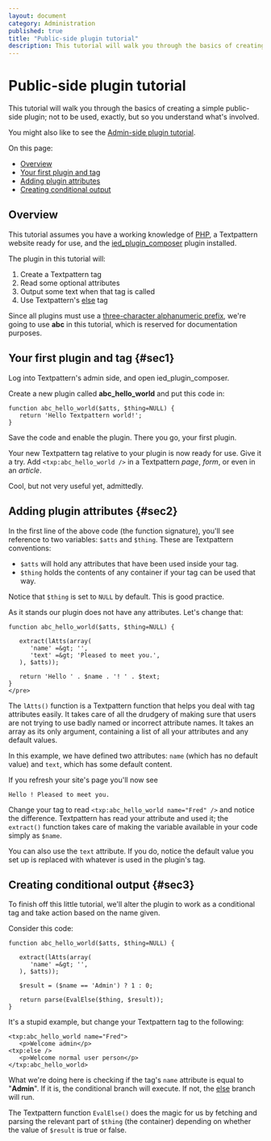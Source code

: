 ```yaml
---
layout: document
category: Administration
published: true
title: "Public-side plugin tutorial"
description: This tutorial will walk you through the basics of creating a simple public-side plugin.
---
```


# Public-side plugin tutorial

This tutorial will walk you through the basics of creating a simple public-side plugin; not to be used, exactly, but so you understand what's involved.

You might also like to see the [Admin-side plugin tutorial](http://docs.textpattern.io/development/admin-side-plugin-tutorial).

On this page:

-   [Overview](#sec1)
-   [Your first plugin and tag](#sec2)
-   [Adding plugin attributes](#sec3)
-   [Creating conditional output](#sec4)

Overview
--------

This tutorial assumes you have a working knowledge of
[PHP](http://php.net), a Textpattern website ready for use, and the
[ied_plugin_composer](http://stefdawson.com/ied_plugin_composer)
plugin installed.

The plugin in this tutorial will:

1.  Create a Textpattern tag
2.  Read some optional attributes
3.  Output some text when that tag is called
4.  Use Textpattern's [else](http://docs.textpattern.io/tags/else) tag

Since all plugins must use a [three-character alphanumeric
prefix](http://docs.textpattern.io/development/registered-textpattern-developer-prefixes),
we're going to use **abc** in this tutorial, which is reserved for
documentation purposes.

Your first plugin and tag {#sec1}
-------------------------

Log into Textpattern's admin side, and open ied_plugin_composer.

Create a new plugin called **abc_hello_world** and put this code in:

    function abc_hello_world($atts, $thing=NULL) {
       return 'Hello Textpattern world!';
    }

Save the code and enable the plugin. There you go, your first plugin.

Your new Textpattern tag relative to your plugin is now ready for use.
Give it a try. Add `<txp:abc_hello_world />` in a Textpattern *page*,
*form*, or even in an *article*.

Cool, but not very useful yet, admittedly.

Adding plugin attributes {#sec2}
------------------------

In the first line of the above code (the function signature), you'll see
reference to two variables: `$atts` and `$thing`. These are Textpattern
conventions:

-   `$atts` will hold any attributes that have been used inside
    your tag.
-   `$thing` holds the contents of any container if your tag can be used
    that way.

Notice that `$thing` is set to `NULL` by default. This is good practice.

As it stands our plugin does not have any attributes. Let's change that:

    function abc_hello_world($atts, $thing=NULL) {

       extract(lAtts(array(
          'name' =&gt; '',
          'text' =&gt; 'Pleased to meet you.',
       ), $atts));

       return 'Hello ' . $name . '! ' . $text;
    }
    </pre>

The `lAtts()` function is a Textpattern function that helps you deal
with tag attributes easily. It takes care of all the drudgery of making
sure that users are not trying to use badly named or incorrect attribute
names. It takes an array as its only argument, containing a list of all
your attributes and any default values.

In this example, we have defined two attributes: `name` (which has no
default value) and `text`, which has some default content.

If you refresh your site's page you'll now see

    Hello ! Pleased to meet you.

Change your tag to read `<txp:abc_hello_world name="Fred" />` and notice
the difference. Textpattern has read your attribute and used it; the
`extract()` function takes care of making the variable available in your
code simply as `$name`.

You can also use the `text` attribute. If you do, notice the default
value you set up is replaced with whatever is used in the plugin's tag.

Creating conditional output {#sec3}
---------------------------

To finish off this little tutorial, we'll alter the plugin to work as a
conditional tag and take action based on the name given.

Consider this code:

    function abc_hello_world($atts, $thing=NULL) {

       extract(lAtts(array(
          'name' =&gt; '',
       ), $atts));

       $result = ($name == 'Admin') ? 1 : 0;

       return parse(EvalElse($thing, $result));
    }

It's a stupid example, but change your Textpattern tag to the following:

    <txp:abc_hello_world name="Fred">
       <p>Welcome admin</p>
    <txp:else />
       <p>Welcome normal user person</p>
    </txp:abc_hello_world>

What we're doing here is checking if the tag's `name` attribute is equal
to "**Admin**". If it is, the conditional branch will execute. If not,
the [else](http://docs.textpattern.io/tags/else) branch will run.

The Textpattern function `EvalElse()` does the magic for us by fetching
and parsing the relevant part of `$thing` (the container) depending on
whether the value of `$result` is true or false.
